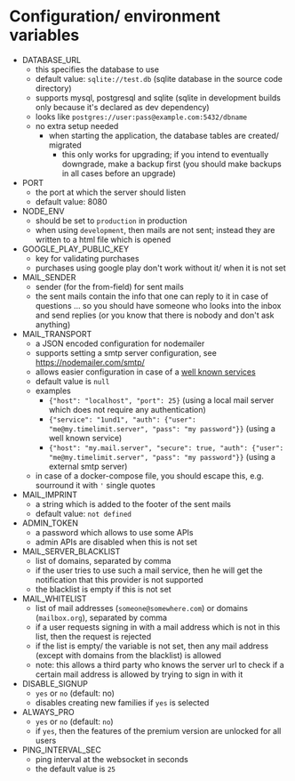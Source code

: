 # Configuration/ environment variables

- DATABASE_URL
  - this specifies the database to use
  - default value: ``sqlite://test.db`` (sqlite database in the source code directory)
  - supports mysql, postgresql and sqlite (sqlite in development builds only because it's declared as dev dependency)
  - looks like ``postgres://user:pass@example.com:5432/dbname``
  - no extra setup needed
      - when starting the application, the database tables are created/ migrated
        - this only works for upgrading; if you intend to eventually downgrade, make a backup first (you should make backups in all cases before an upgrade)
- PORT
  - the port at which the server should listen
  - default value: 8080
- NODE_ENV
  - should be set to ``production`` in production
  - when using ``development``, then mails are not sent; instead they are written to a html file which is opened
- GOOGLE_PLAY_PUBLIC_KEY
  - key for validating purchases
  - purchases using google play don't work without it/ when it is not set
- MAIL_SENDER
  - sender (for the from-field) for sent mails
  - the sent mails contain the info that one can reply to it in case of questions ... so you should have someone who looks into the inbox and send replies (or you know that there is nobody and don't ask anything)
- MAIL_TRANSPORT
  - a JSON encoded configuration for nodemailer
  - supports setting a smtp server configuration, see <https://nodemailer.com/smtp/>
  - allows easier configuration in case of a [well known services](https://nodemailer.com/smtp/well-known/)
  - default value is ``null``
  - examples
    - ``{"host": "localhost", "port": 25}`` (using a local mail server which does not require any authentication)
    - ``{"service": "1und1", "auth": {"user": "me@my.timelimit.server", "pass": "my password"}}`` (using a well known service)
    - ``{"host": "my.mail.server", "secure": true, "auth": {"user": "me@my.timelimit.server", "pass": "my password"}}`` (using a external smtp server)
  - in case of a docker-compose file, you should escape this, e.g. sourround it with ``'`` single quotes
- MAIL_IMPRINT
  - a string which is added to the footer of the sent mails
  - default value: ``not defined``
- ADMIN_TOKEN
  - a password which allows to use some APIs
  - admin APIs are disabled when this is not set
- MAIL_SERVER_BLACKLIST
  - list of domains, separated by comma
  - if the user tries to use such a mail service, then he will get the notification that this provider is not supported
  - the blacklist is empty if this is not set
- MAIL_WHITELIST
  - list of mail addresses (``someone@somewhere.com``) or domains (``mailbox.org``), separated by comma
  - if a user requests signing in with a mail address which is not in this list, then the request is rejected
  - if the list is empty/ the variable is not set, then any mail address (except with domains from the blacklist) is allowed
  - note: this allows a third party who knows the server url to check if a certain mail address is allowed by trying to sign in with it
- DISABLE_SIGNUP
  - ``yes`` or ``no`` (default: no)
  - disables creating new families if ``yes`` is selected
- ALWAYS_PRO
  - ``yes`` or ``no`` (default: ``no``)
  - if ``yes``, then the features of the premium version are unlocked for all users
- PING_INTERVAL_SEC
  - ping interval at the websocket in seconds
  - the default value is ``25``
